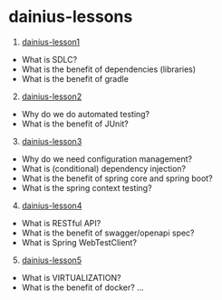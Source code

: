 # dainius-lessons

1. [dainius-lesson1](./dainius-lesson1)
  - What is SDLC?
  - What is the benefit of dependencies (libraries) 
  - What is the benefit of gradle
2. [dainius-lesson2](./dainius-lesson2)
  - Why do we do automated testing?
  - What is the benefit of JUnit?
3. [dainius-lesson3](./dainius-lesson3)
  - Why do we need configuration management?
  - What is (conditional) dependency injection?
  - What is the benefit of spring core and spring boot? 
  - What is the spring context testing? 
4. [dainius-lesson4](./dainius-lesson4)
  - What is RESTful API?
  - What is the benefit of swagger/openapi spec?
  - What is Spring WebTestClient?
5. [dainius-lesson5](./dainius-lesson5)
  - What is VIRTUALIZATION?
  - What is the benefit of docker?
...
